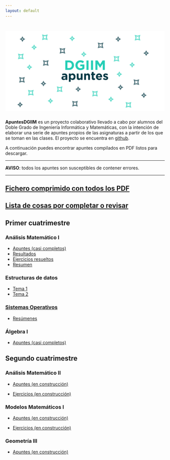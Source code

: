 ```yaml
---
layout: default
---
```


# ![apuntes](resources/hero.png)

**ApuntesDGIIM** es un proyecto colaborativo llevado a cabo por alumnos del Doble Grado de Ingeniería Informática y Matemáticas, con la intención de elaborar una serie de apuntes propios de las asignaturas a partir de los que se toman en las clases. El proyecto se encuentra en [github](https://github.com/libreim/apuntesDGIIM).

A continuación puedes encontrar apuntes compilados en PDF listos para descargar.

---

**AVISO**: todos los apuntes son susceptibles de contener errores.

---

## [Fichero comprimido con todos los PDF](http://tux.ugr.es/libreimapuntesdgiim/apuntes.tar.gz)

## [Lista de cosas por completar o revisar](http://tux.ugr.es/libreimapuntesdgiim/todo.pdf)

## Primer cuatrimestre

### Análisis Matemático I
* [Apuntes (casi completos)](http://tux.ugr.es/libreimapuntesdgiim/AMI/apuntes.pdf)
* [Resultados](http://tux.ugr.es/libreimapuntesdgiim/AMI/resultados.pdf)
* [Ejercicios resueltos](http://tux.ugr.es/libreimapuntesdgiim/AMI/ejercicios.pdf)
* [Resumen](http://tux.ugr.es/libreimapuntesdgiim/AMI/Resumen.pdf)

### Estructuras de datos
* [Tema 1](http://tux.ugr.es/libreimapuntesdgiim/ED/Tema1.pdf)
* [Tema 2](http://tux.ugr.es/libreimapuntesdgiim/ED/Tema2.pdf)

### [Sistemas Operativos](http://tux.ugr.es/libreimapuntesdgiim/.out/SO)
* [Resúmenes](http://tux.ugr.es/libreimapuntesdgiim/SO/Resúmenes)

### Álgebra I
* [Apuntes (casi completos)](http://tux.ugr.es/libreimapuntesdgiim/ALGI/tema1.pdf)

## Segundo cuatrimestre

### Análisis Matemático II
* [Apuntes (en construcción)](http://tux.ugr.es/libreimapuntesdgiim/AMII/apuntes.pdf)

* [Ejercicios (en construcción)](http://tux.ugr.es/libreimapuntesdgiim/AMII/ejercicios.pdf)

### Modelos Matemáticos I
* [Apuntes (en construcción)](http://tux.ugr.es/libreimapuntesdgiim/MMI/apuntes.pdf)

* [Ejercicios (en construcción)](http://tux.ugr.es/libreimapuntesdgiim/MMI/ejercicios.pdf)

### Geometría III
* [Apuntes (en construcción)](http://tux.ugr.es/libreimapuntesdgiim/GEOIII/apuntes.pdf)
